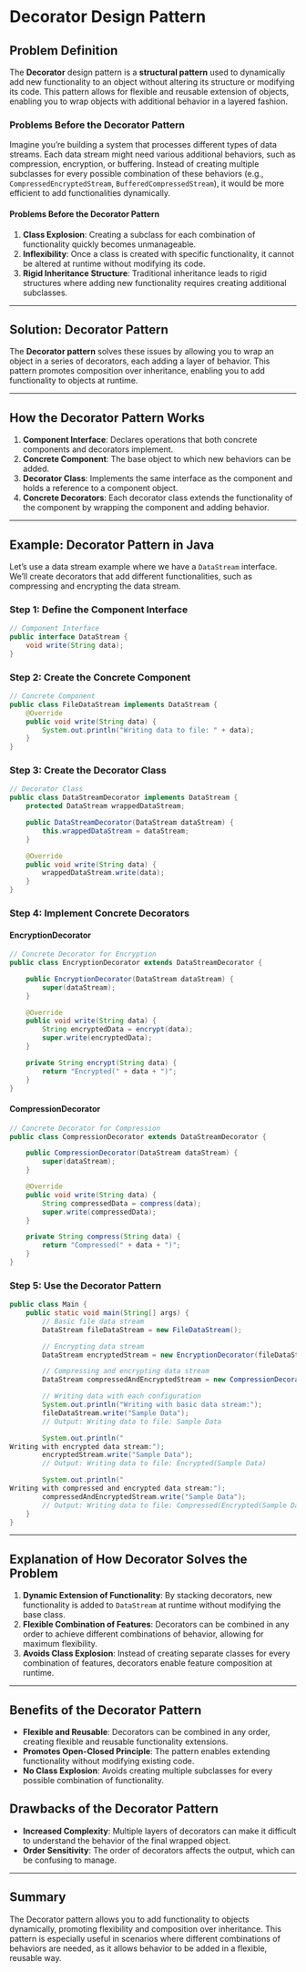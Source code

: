 
# Decorator Design Pattern

## Problem Definition

The **Decorator** design pattern is a **structural pattern** used to dynamically add new functionality to an object without altering its structure or modifying its code. This pattern allows for flexible and reusable extension of objects, enabling you to wrap objects with additional behavior in a layered fashion.

### Problems Before the Decorator Pattern

Imagine you’re building a system that processes different types of data streams. Each data stream might need various additional behaviors, such as compression, encryption, or buffering. Instead of creating multiple subclasses for every possible combination of these behaviors (e.g., `CompressedEncryptedStream`, `BufferedCompressedStream`), it would be more efficient to add functionalities dynamically.

#### Problems Before the Decorator Pattern

1. **Class Explosion**: Creating a subclass for each combination of functionality quickly becomes unmanageable.
2. **Inflexibility**: Once a class is created with specific functionality, it cannot be altered at runtime without modifying its code.
3. **Rigid Inheritance Structure**: Traditional inheritance leads to rigid structures where adding new functionality requires creating additional subclasses.

---

## Solution: Decorator Pattern

The **Decorator pattern** solves these issues by allowing you to wrap an object in a series of decorators, each adding a layer of behavior. This pattern promotes composition over inheritance, enabling you to add functionality to objects at runtime.

---

## How the Decorator Pattern Works

1. **Component Interface**: Declares operations that both concrete components and decorators implement.
2. **Concrete Component**: The base object to which new behaviors can be added.
3. **Decorator Class**: Implements the same interface as the component and holds a reference to a component object.
4. **Concrete Decorators**: Each decorator class extends the functionality of the component by wrapping the component and adding behavior.

---

## Example: Decorator Pattern in Java

Let’s use a data stream example where we have a `DataStream` interface. We’ll create decorators that add different functionalities, such as compressing and encrypting the data stream.

### Step 1: Define the Component Interface

```java
// Component Interface
public interface DataStream {
    void write(String data);
}
```

### Step 2: Create the Concrete Component

```java
// Concrete Component
public class FileDataStream implements DataStream {
    @Override
    public void write(String data) {
        System.out.println("Writing data to file: " + data);
    }
}
```

### Step 3: Create the Decorator Class

```java
// Decorator Class
public class DataStreamDecorator implements DataStream {
    protected DataStream wrappedDataStream;

    public DataStreamDecorator(DataStream dataStream) {
        this.wrappedDataStream = dataStream;
    }

    @Override
    public void write(String data) {
        wrappedDataStream.write(data);
    }
}
```

### Step 4: Implement Concrete Decorators

#### EncryptionDecorator

```java
// Concrete Decorator for Encryption
public class EncryptionDecorator extends DataStreamDecorator {

    public EncryptionDecorator(DataStream dataStream) {
        super(dataStream);
    }

    @Override
    public void write(String data) {
        String encryptedData = encrypt(data);
        super.write(encryptedData);
    }

    private String encrypt(String data) {
        return "Encrypted(" + data + ")";
    }
}
```

#### CompressionDecorator

```java
// Concrete Decorator for Compression
public class CompressionDecorator extends DataStreamDecorator {

    public CompressionDecorator(DataStream dataStream) {
        super(dataStream);
    }

    @Override
    public void write(String data) {
        String compressedData = compress(data);
        super.write(compressedData);
    }

    private String compress(String data) {
        return "Compressed(" + data + ")";
    }
}
```

### Step 5: Use the Decorator Pattern

```java
public class Main {
    public static void main(String[] args) {
        // Basic file data stream
        DataStream fileDataStream = new FileDataStream();

        // Encrypting data stream
        DataStream encryptedStream = new EncryptionDecorator(fileDataStream);

        // Compressing and encrypting data stream
        DataStream compressedAndEncryptedStream = new CompressionDecorator(encryptedStream);

        // Writing data with each configuration
        System.out.println("Writing with basic data stream:");
        fileDataStream.write("Sample Data"); 
        // Output: Writing data to file: Sample Data

        System.out.println("
Writing with encrypted data stream:");
        encryptedStream.write("Sample Data"); 
        // Output: Writing data to file: Encrypted(Sample Data)

        System.out.println("
Writing with compressed and encrypted data stream:");
        compressedAndEncryptedStream.write("Sample Data"); 
        // Output: Writing data to file: Compressed(Encrypted(Sample Data))
    }
}
```

---

## Explanation of How Decorator Solves the Problem

1. **Dynamic Extension of Functionality**: By stacking decorators, new functionality is added to `DataStream` at runtime without modifying the base class.
2. **Flexible Combination of Features**: Decorators can be combined in any order to achieve different combinations of behavior, allowing for maximum flexibility.
3. **Avoids Class Explosion**: Instead of creating separate classes for every combination of features, decorators enable feature composition at runtime.

---

## Benefits of the Decorator Pattern

- **Flexible and Reusable**: Decorators can be combined in any order, creating flexible and reusable functionality extensions.
- **Promotes Open-Closed Principle**: The pattern enables extending functionality without modifying existing code.
- **No Class Explosion**: Avoids creating multiple subclasses for every possible combination of functionality.

## Drawbacks of the Decorator Pattern

- **Increased Complexity**: Multiple layers of decorators can make it difficult to understand the behavior of the final wrapped object.
- **Order Sensitivity**: The order of decorators affects the output, which can be confusing to manage.
  
---

## Summary

The Decorator pattern allows you to add functionality to objects dynamically, promoting flexibility and composition over inheritance. This pattern is especially useful in scenarios where different combinations of behaviors are needed, as it allows behavior to be added in a flexible, reusable way.
